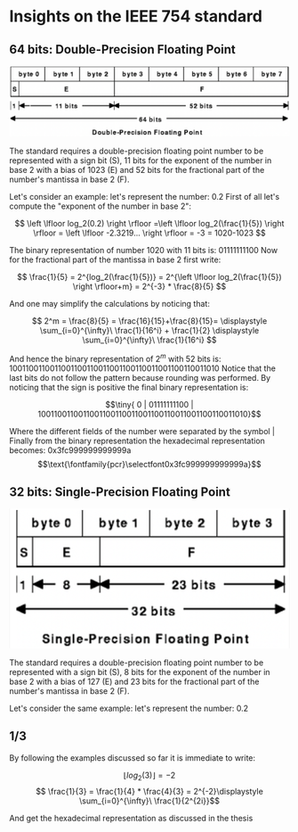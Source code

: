# Insights on the IEEE 754 standard

## 64 bits: Double-Precision Floating Point

![64 bits](img/double.png)

The standard requires a double-precision floating point number to be represented with a sign bit (S), 11 bits for the exponent of the number in base 2 with a bias of 1023 (E) and 52 bits for the fractional part of the number's mantissa in base 2 (F).

Let's consider an example: let's represent the number: 0.2 
First of all let's compute the "exponent of the number in base 2":

$$  \left \lfloor log_2(0.2) \right \rfloor  =\left \lfloor log_2(\frac{1}{5}) \right \rfloor =  \left \lfloor -2.3219... \right \rfloor = -3 = 1020-1023 $$

The binary representation of number 1020 with 11 bits is:  $01111111100$
Now for the fractional part of the mantissa in base 2 first write:

$$ \frac{1}{5} = 2^{log_2(\frac{1}{5})} = 2^{\left \lfloor log_2(\frac{1}{5}) \right \rfloor+m} =  2^{-3} * \frac{8}{5} $$

And one may simplify the calculations by noticing that: 

$$ 2^m = \frac{8}{5} = \frac{16}{15}+\frac{8}{15}= \displaystyle  \sum_{i=0}^{\infty}\ \frac{1}{16^i} + \frac{1}{2} \displaystyle  \sum_{i=0}^{\infty}\ \frac{1}{16^i} $$

And hence the binary representation of $2^m$ with 52 bits is: $1001100110011001100110011001100110011001100110011010$
Notice that the last bits do not follow the pattern because rounding was performed.
By noticing that the sign is positive the final binary representation is:

$$\tiny{ 0 | 01111111100 | 1001100110011001100110011001100110011001100110011010}$$  

Where the different fields of the number were separated by the symbol $|$ 
Finally from the binary representation the hexadecimal representation becomes: 
0x3fc999999999999a
$$\text{\fontfamily{pcr}\selectfont0x3fc999999999999a}$$

## 32 bits: Single-Precision Floating Point

![32 bits](img/single.png)

The standard requires a double-precision floating point number to be represented with a sign bit (S), 8 bits for the exponent of the number in base 2 with a bias of 127 (E) and 23 bits for the fractional part of the number's mantissa in base 2 (F).

Let's consider the same example: let's represent the number: 0.2 


## 1/3

By following the examples discussed so far it is immediate to write:

$$ \left \lfloor log_2(3) \right \rfloor = -2$$
$$ \frac{1}{3} = \frac{1}{4} * \frac{4}{3} = 2^{-2}\displaystyle \sum_{i=0}^{\infty}\  \frac{1}{2^{2i}}$$

And get the hexadecimal representation as discussed in the thesis
